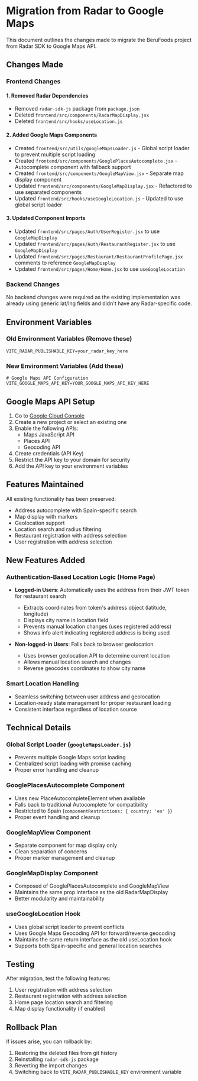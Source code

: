 # Migration from Radar to Google Maps

This document outlines the changes made to migrate the BeruFoods project from Radar SDK to Google Maps API.

## Changes Made

### Frontend Changes

#### 1. Removed Radar Dependencies
- Removed `radar-sdk-js` package from `package.json`
- Deleted `frontend/src/components/RadarMapDisplay.jsx`
- Deleted `frontend/src/hooks/useLocation.js`

#### 2. Added Google Maps Components
- Created `frontend/src/utils/googleMapsLoader.js` - Global script loader to prevent multiple script loading
- Created `frontend/src/components/GooglePlacesAutocomplete.jsx` - Autocomplete component with fallback support
- Created `frontend/src/components/GoogleMapView.jsx` - Separate map display component
- Updated `frontend/src/components/GoogleMapDisplay.jsx` - Refactored to use separated components
- Updated `frontend/src/hooks/useGoogleLocation.js` - Updated to use global script loader

#### 3. Updated Component Imports
- Updated `frontend/src/pages/Auth/UserRegister.jsx` to use `GoogleMapDisplay`
- Updated `frontend/src/pages/Auth/RestaurantRegister.jsx` to use `GoogleMapDisplay`
- Updated `frontend/src/pages/Restaurant/RestaurantProfilePage.jsx` comments to reference `GoogleMapDisplay`
- Updated `frontend/src/pages/Home/Home.jsx` to use `useGoogleLocation`

### Backend Changes
No backend changes were required as the existing implementation was already using generic lat/lng fields and didn't have any Radar-specific code.

## Environment Variables

### Old Environment Variables (Remove these)
```
VITE_RADAR_PUBLISHABLE_KEY=your_radar_key_here
```

### New Environment Variables (Add these)
```
# Google Maps API Configuration
VITE_GOOGLE_MAPS_API_KEY=YOUR_GOOGLE_MAPS_API_KEY_HERE
```

## Google Maps API Setup

1. Go to [Google Cloud Console](https://console.cloud.google.com/)
2. Create a new project or select an existing one
3. Enable the following APIs:
   - Maps JavaScript API
   - Places API
   - Geocoding API
4. Create credentials (API Key)
5. Restrict the API key to your domain for security
6. Add the API key to your environment variables

## Features Maintained

All existing functionality has been preserved:
- Address autocomplete with Spain-specific search
- Map display with markers
- Geolocation support
- Location search and radius filtering
- Restaurant registration with address selection
- User registration with address selection

## New Features Added

### Authentication-Based Location Logic (Home Page)
- **Logged-in Users**: Automatically uses the address from their JWT token for restaurant search
  - Extracts coordinates from token's address object (latitude, longitude)
  - Displays city name in location field
  - Prevents manual location changes (uses registered address)
  - Shows info alert indicating registered address is being used
  
- **Non-logged-in Users**: Falls back to browser geolocation
  - Uses browser geolocation API to determine current location
  - Allows manual location search and changes
  - Reverse geocodes coordinates to show city name

### Smart Location Handling
- Seamless switching between user address and geolocation
- Location-ready state management for proper restaurant loading
- Consistent interface regardless of location source

## Technical Details

### Global Script Loader (`googleMapsLoader.js`)
- Prevents multiple Google Maps script loading
- Centralized script loading with promise caching
- Proper error handling and cleanup

### GooglePlacesAutocomplete Component
- Uses new PlaceAutocompleteElement when available
- Falls back to traditional Autocomplete for compatibility
- Restricted to Spain (`componentRestrictions: { country: 'es' }`)
- Proper event handling and cleanup

### GoogleMapView Component
- Separate component for map display only
- Clean separation of concerns
- Proper marker management and cleanup

### GoogleMapDisplay Component
- Composed of GooglePlacesAutocomplete and GoogleMapView
- Maintains the same prop interface as the old RadarMapDisplay
- Better modularity and maintainability

### useGoogleLocation Hook
- Uses global script loader to prevent conflicts
- Uses Google Maps Geocoding API for forward/reverse geocoding
- Maintains the same return interface as the old useLocation hook
- Supports both Spain-specific and general location searches

## Testing

After migration, test the following features:
1. User registration with address selection
2. Restaurant registration with address selection
3. Home page location search and filtering
4. Map display functionality (if enabled)

## Rollback Plan

If issues arise, you can rollback by:
1. Restoring the deleted files from git history
2. Reinstalling `radar-sdk-js` package
3. Reverting the import changes
4. Switching back to `VITE_RADAR_PUBLISHABLE_KEY` environment variable 